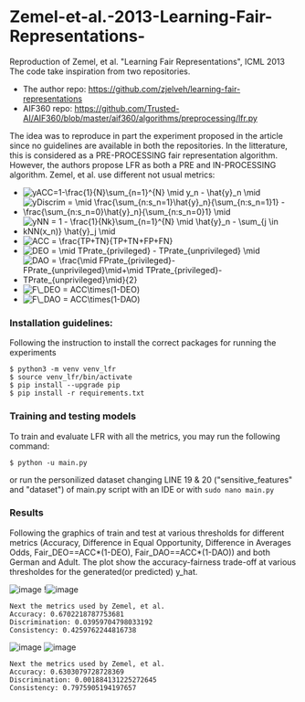 # Zemel-et-al.-2013-Learning-Fair-Representations-
Reproduction of Zemel, et al. "Learning Fair Representations", ICML 2013
The code take inspiration from two repositories.
- The author repo: https://github.com/zjelveh/learning-fair-representations
- AIF360 repo: https://github.com/Trusted-AI/AIF360/blob/master/aif360/algorithms/preprocessing/lfr.py

The idea was to reproduce in part the experiment proposed in the article since no guidelines are available in both the repositories.
In the litterature, this is considered as a PRE-PROCESSING fair representation algorithm. However, the authors propose LFR as both a PRE and IN-PROCESSING algorithm.
Zemel, et al. use different not usual metrics:
- <img src="https://latex.codecogs.com/svg.image?yACC=1-\frac{1}{2}\sum_{n=1}^{N}&space;\mid&space;y_n&space;-&space;\hat{y}_n&space;\mid" title="yACC=1-\frac{1}{N}\sum_{n=1}^{N} \mid y_n - \hat{y}_n \mid" />
- <img src="https://latex.codecogs.com/svg.image?yDiscrim&space;=&space;\mid&space;\frac{\sum_{n:s_n=1}\hat{y}_n}{\sum_{n:s_n=1}1}&space;-&space;\frac{\sum_{n:s_n=0}\hat{y}_n}{\sum_{n:s_n=0}1}&space;\mid" title="yDiscrim = \mid \frac{\sum_{n:s_n=1}\hat{y}_n}{\sum_{n:s_n=1}1} - \frac{\sum_{n:s_n=0}\hat{y}_n}{\sum_{n:s_n=0}1} \mid" />
- <img src="https://latex.codecogs.com/svg.image?yNN&space;=&space;1&space;-&space;\frac{1}{Nk}\sum_{n=1}^{N}&space;\mid&space;\hat{y}_n&space;-&space;\sum_{j&space;\in&space;kNN(x_n)}&space;\hat{y}_j&space;\mid" title="yNN = 1 - \frac{1}{Nk}\sum_{n=1}^{N} \mid \hat{y}_n - \sum_{j \in kNN(x_n)} \hat{y}_j \mid" />
- <img src="https://latex.codecogs.com/svg.image?ACC&space;=&space;\frac{TP&plus;TN}{TP&plus;TN&plus;FP&plus;FN}" title="ACC = \frac{TP+TN}{TP+TN+FP+FN}" />
- <img src="https://latex.codecogs.com/svg.image?DEO&space;=&space;\mid&space;TPrate_{privileged}&space;-&space;TPrate_{unprivileged}&space;\mid" title="DEO = \mid TPrate_{privileged} - TPrate_{unprivileged} \mid" />
- <img src="https://latex.codecogs.com/svg.image?DAO&space;=&space;\frac{\mid&space;FPrate_{privileged}-&space;FPrate_{unprivileged}\mid&plus;\mid&space;TPrate_{privileged}-TPrate_{unprivileged}\mid}{2}" title="DAO = \frac{\mid FPrate_{privileged}- FPrate_{unprivileged}\mid+\mid TPrate_{privileged}-TPrate_{unprivileged}\mid}{2}" />
- <img src="https://latex.codecogs.com/svg.image?F\_DEO&space;=&space;ACC\times(1-DEO)" title="F\_DEO = ACC\times(1-DEO)" />
- <img src="https://latex.codecogs.com/svg.image?F\_DAO&space;=&space;ACC\times(1-DAO)" title="F\_DAO = ACC\times(1-DAO)" />

### Installation guidelines:
Following the instruction to install the correct packages for running the experiments

```
$ python3 -m venv venv_lfr
$ source venv_lfr/bin/activate
$ pip install --upgrade pip
$ pip install -r requirements.txt
```

### Training and testing models
To train and evaluate LFR with all the metrics, you may run the following command:

```
$ python -u main.py
```
or run the personilized dataset changing LINE 19 & 20 ("sensitive_features" and "dataset") of main.py script with an IDE or with `sudo nano main.py`
### Results

Following the graphics of train and test at various thresholds for different metrics (Accuracy, Difference in Equal Opportunity, Difference in Averages Odds, Fair_DEO==ACC*(1-DEO), Fair_DAO==ACC*(1-DAO)) and both German and Adult.
The plot show the accuracy-fairness trade-off at various thresholdes for the generated(or predicted) y_hat.

![image](https://user-images.githubusercontent.com/60853532/155762802-7fa20e15-c4be-4bf2-96be-45a0dbea9f04.png)
!![image](https://user-images.githubusercontent.com/60853532/155762857-10f37c20-ef0e-4ed2-a64c-9dc8a2550d91.png)

```
Next the metrics used by Zemel, et al.
Accuracy: 0.6702218787753681
Discrimination: 0.03959704798033192
Consistency: 0.4259762244816738
```


![image](https://user-images.githubusercontent.com/60853532/155762889-0200d172-98b3-4c26-bf0c-e9525aec5c58.png)
![image](https://user-images.githubusercontent.com/60853532/155762913-be6f2490-e515-4c40-8fb5-7b957cd6410b.png)

```
Next the metrics used by Zemel, et al.
Accuracy: 0.6303079728728369
Discrimination: 0.001884131225272645
Consistency: 0.7975905194197657
```
